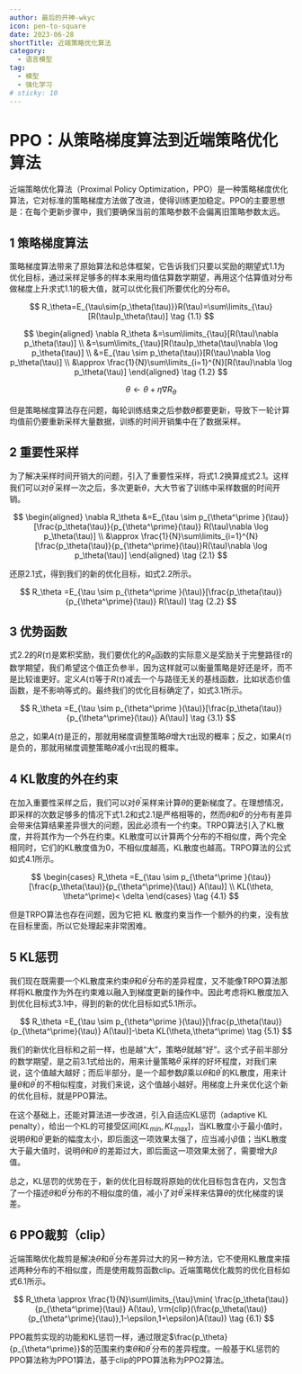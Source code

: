 ```yaml
---
author: 最后的开神-wkyc
icon: pen-to-square
date: 2023-06-28
shortTitle: 近端策略优化算法
category:
  - 语言模型
tag:
  - 模型
  - 强化学习
# sticky: 10
---
```


# PPO：从策略梯度算法到近端策略优化算法
近端策略优化算法（Proximal Policy Optimization，PPO）是一种策略梯度优化算法，它对标准的策略梯度方法做了改进，使得训练更加稳定。PPO的主要思想是：在每个更新步骤中，我们要确保当前的策略参数不会偏离旧策略参数太远。
<!-- more -->

## 1 策略梯度算法
策略梯度算法带来了原始算法和总体框架，它告诉我们只要以奖励的期望式1.1为优化目标，通过采样足够多的样本来用均值估算数学期望，再用这个估算值对分布做梯度上升求式1.1的极大值，就可以优化我们所要优化的分布$\theta$。

$$
R_\theta=E_{\tau\sim{p_\theta(\tau)}}R(\tau)=\sum\limits_{\tau}[R(\tau)p_\theta(\tau)]
\tag {1.1}
$$

$$
\begin{aligned}
\nabla R_\theta
&=\sum\limits_{\tau}[R(\tau)\nabla p_\theta(\tau)] \\
&=\sum\limits_{\tau}[R(\tau)p_\theta(\tau)\nabla \log p_\theta(\tau)] \\
&=E_{\tau \sim p_\theta(\tau)}[R(\tau)\nabla \log p_\theta(\tau)] \\
&\approx \frac{1}{N}\sum\limits_{i=1}^{N}[R(\tau)\nabla \log p_\theta(\tau)]
\end{aligned}
\tag {1.2}
$$

$$
\theta\gets\theta+\eta\nabla{R_\theta}
\tag {1.3}
$$

但是策略梯度算法存在问题，每轮训练结束之后参数$\theta$都要更新，导致下一轮计算均值前仍要重新采样大量数据，训练的时间开销集中在了数据采样。

## 2 重要性采样
为了解决采样时间开销大的问题，引入了重要性采样，将式1.2换算成式2.1。这样我们可以对$\theta^\prime$采样一次之后，多次更新$\theta$，大大节省了训练中采样数据的时间开销。

$$
\begin{aligned}
\nabla R_\theta
&=E_{\tau \sim p_{\theta^\prime }(\tau)}[\frac{p_\theta(\tau)}{p_{\theta^\prime}(\tau)} R(\tau)\nabla \log p_\theta(\tau)] \\
&\approx \frac{1}{N}\sum\limits_{i=1}^{N}[\frac{p_\theta(\tau)}{p_{\theta^\prime}(\tau)}R(\tau)\nabla \log p_\theta(\tau)]
\end{aligned}
\tag {2.1}
$$

还原2.1式，得到我们的新的优化目标，如式2.2所示。

$$
R_\theta
=E_{\tau \sim p_{\theta^\prime }(\tau)}[\frac{p_\theta(\tau)}{p_{\theta^\prime}(\tau)} R(\tau)]
\tag {2.2}
$$

## 3 优势函数
式2.2的$R(\tau)$是累积奖励，我们要优化的$R_\theta$函数的实际意义是奖励关于完整路径$\tau$的数学期望，我们希望这个值正负参半，因为这样就可以衡量策略是好还是坏，而不是比较谁更好。定义$A(\tau)$等于$R(\tau)$减去一个与路径无关的基线函数，比如状态价值函数，是不影响等式的。最终我们的优化目标确定了，如式3.1所示。

$$
R_\theta
=E_{\tau \sim p_{\theta^\prime }(\tau)}[\frac{p_\theta(\tau)}{p_{\theta^\prime}(\tau)} A(\tau)]
\tag {3.1}
$$

总之，如果$A(\tau)$是正的，那就用梯度调整策略$\theta$增大$\tau$出现的概率；反之，如果$A(\tau)$是负的，那就用梯度调整策略$\theta$减小$\tau$出现的概率。

## 4 KL散度的外在约束
在加入重要性采样之后，我们可以对$\theta^\prime$采样来计算$\theta$的更新梯度了。在理想情况，即采样的次数足够多的情况下式1.2和式2.1是严格相等的，然而$\theta$和$\theta^\prime$的分布有差异会带来估算结果差异很大的问题，因此必须有一个约束。TRPO算法引入了KL散度，并将其作为一个外在约束。KL散度可以计算两个分布的不相似度，两个完全相同时，它们的KL散度值为0，不相似度越高，KL散度也越高。TRPO算法的公式如式4.1所示。

$$
\begin{cases}
R_\theta
=E_{\tau \sim p_{\theta^\prime }(\tau)}[\frac{p_\theta(\tau)}{p_{\theta^\prime}(\tau)} A(\tau)] \\
KL(\theta, \theta^\prime)< \delta
\end{cases}
\tag {4.1}
$$

但是TRPO算法也存在问题，因为它把 KL 散度约束当作一个额外的约束，没有放在目标里面，所以它处理起来非常困难。

## 5 KL惩罚
我们现在既需要一个KL散度来约束$\theta$和$\theta^\prime$分布的差异程度，又不能像TRPO算法那样将KL散度作为外在约束难以融入到梯度更新的操作中。因此考虑将KL散度加入到优化目标式3.1中，得到的新的优化目标如式5.1所示。

$$
R_\theta
=E_{\tau \sim p_{\theta^\prime }(\tau)}[\frac{p_\theta(\tau)}{p_{\theta^\prime}(\tau)} A(\tau)]-\beta KL(\theta,\theta^\prime)
\tag {5.1}
$$

我们的新优化目标和之前一样，也是越“大”，策略$\theta$就越“好”。这个式子前半部分的数学期望，是之前3.1式给出的，用来计量策略$\theta^\prime$采样的好坏程度，对我们来说，这个值越大越好；而后半部分，是一个超参数$\beta$乘以$\theta$和$\theta^\prime$的KL散度，用来计量$\theta$和$\theta^\prime$的不相似程度，对我们来说，这个值越小越好。用梯度上升来优化这个新的优化目标，就是PPO算法。

在这个基础上，还能对算法进一步改进，引入自适应KL惩罚（adaptive KL penalty），给出一个KL的可接受区间$[KL_{min},KL_{max}]$，当KL散度小于最小值时，说明$\theta$和$\theta^\prime$更新的幅度太小，即后面这一项效果太强了，应当减小$\beta$值；当KL散度大于最大值时，说明$\theta$和$\theta^\prime$的差距过大，即后面这一项效果太弱了，需要增大$\beta$值。

总之，KL惩罚的优势在于，新的优化目标既将原始的优化目标包含在内，又包含了一个描述$\theta$和$\theta^\prime$分布的不相似度的值，减小了对$\theta^\prime$采样来估算$\theta$的优化梯度的误差。

## 6 PPO裁剪（clip）

近端策略优化裁剪是解决$\theta$和$\theta^\prime$分布差异过大的另一种方法，它不使用KL散度来描述两种分布的不相似度，而是使用裁剪函数clip。近端策略优化裁剪的优化目标如式6.1所示。

$$
R_\theta
\approx 
\frac{1}{N}\sum\limits_{\tau}\min(
\frac{p_\theta(\tau)}{p_{\theta^\prime}(\tau)} A(\tau),
\rm{clip}(\frac{p_\theta(\tau)}{p_{\theta^\prime}(\tau)},1-\epsilon,1+\epsilon)A(\tau))
\tag {6.1}
$$

PPO裁剪实现的功能和KL惩罚一样，通过限定$\frac{p_\theta}{p_{\theta^\prime}}$的范围来约束$\theta$和$\theta^\prime$分布的差异程度。一般基于KL惩罚的PPO算法称为PPO1算法，基于clip的PPO算法称为PPO2算法。
